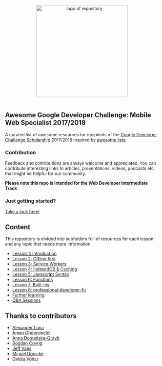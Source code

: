 <p align="center">
  <br>
  <img width="300" src="./awesome_gmws_logo.png" alt="logo of repository">
  <br>
  <br>
</p>

## Awesome Google Developer Challenge: Mobile Web Specialist 2017/2018

A curated list of awesome resources for recipients of the [Google Developer Challenge Scholarship](https://www.udacity.com/google-scholarships) 2017/2018
Inspired by [awesome lists](https://github.com/sindresorhus/awesome).
### Contribution

Feedback and contributions are always welcome and appreciated.
You can contribute interesting links to articles, presentations, videos, podcasts etc that might be helpful for our community.


**Please note this repo is intended for the Web Developer Intermediate Track**

### Just getting started?

[Take a look here!](gettingStarted/README.md)

## Content

This repository is divided into subfolders full of resources for each lesson and any topic that needs more information.

* [Lesson 1: Introduction](introduction/README.md)
* [Lesson 2: Offline first](offlineFirst/README.md)
* [Lesson 3: Service Workers](serviceWorker/README.md)
* [Lesson 4: IndexedDB & Caching](indexedDB/README.md)
* [Lesson 5: Javascript Syntax](javascriptSyntax/README.md)
* [Lesson 6: Functions](functions/README.md)
* [Lesson 7: Built-ins](built-ins/README.md)
* [Lesson 8: professional-developer-fu](professional-developer-fu/README.md)
* [Further learning](furtherLearning/README.md)
* [Q&A Sessions](ama-sessions/README.md)

## Thanks to contributors

* [Alexander Luna](https://github.com/Mycroft1891)
* [Aman Ghebreweldi](https://github.com/Agheb)
* [Anna Domańska-Grzyb](https://github.com/DomanskaGrzyb)
* [Bogdan Covrig](https://github.com/bogdaaamn)
* [Jeff Vaes](https://github.com/jvaes)
* [Miguel Dönicke](https://github.com/Haitec)
* [Ovidiu Voicu](https://github.com/odv)

